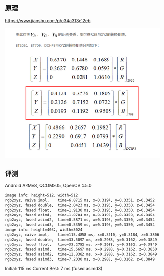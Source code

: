 ## 原理
https://www.jianshu.com/p/c34a313e12eb

![](rgb2xyz.png)


## 评测
Android ARMv8, QCOM805, OpenCV 4.5.0
```
image info: height=512, width=512
rgb2xyz, naive impl,    time=6.8715 ms, x=0.3197, y=0.3351, z=0.3452
rgb2xyz, fused double,  time=2.0423 ms, x=0.3196, y=0.3350, z=0.3454
rgb2xyz, fused float,   time=1.9130 ms, x=0.3196, y=0.3350, z=0.3454
rgb2xyz, fused asimd,   time=1.0704 ms, x=0.3196, y=0.3350, z=0.3454
rgb2xyz, fused asimd2,  time=0.5871 ms, x=0.3196, y=0.3350, z=0.3454
rgb2xyz, fused asimd3,  time=0.5359 ms, x=0.3196, y=0.3350, z=0.3454
image info: height=4032, width=3024
rgb2xyz, naive impl,    time=115.4858 ms, x=0.3010, y=0.3184, z=0.3806
rgb2xyz, fused double,  time=33.5097 ms, x=0.2988, y=0.3162, z=0.3849
rgb2xyz, fused float,   time=33.2752 ms, x=0.2988, y=0.3162, z=0.3849
rgb2xyz, fused asimd,   time=15.6697 ms, x=0.2988, y=0.3162, z=0.3850
rgb2xyz, fused asimd2,  time=12.8382 ms, x=0.2988, y=0.3162, z=0.3849
rgb2xyz, fused asimd3,  time=7.2030 ms, x=0.2988, y=0.3162, z=0.3849
```

Initial: 115 ms
Current Best: 7 ms (fused asimd3)